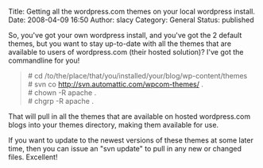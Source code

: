 Title: Getting all the wordpress.com themes on your local wordpress install.
Date: 2008-04-09 16:50
Author: slacy
Category: General
Status: published

So, you've got your own wordpress install, and you've got the 2 default
themes, but you want to stay up-to-date with all the themes that are
available to users of wordpress.com (their hosted solution)? I've got
the commandline for you!

> \# cd /to/the/place/that/you/installed/your/blog/wp-content/themes  
> \# svn co http://svn.automattic.com/wpcom-themes/ .  
> \# chown -R apache .  
> \# chgrp -R apache .

That will pull in all the themes that are available on hosted
wordpress.com blogs into your themes directory, making them available
for use.

If you want to update to the newest versions of these themes at some
later time, then you can issue an "svn update" to pull in any new or
changed files. Excellent!
